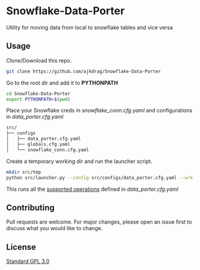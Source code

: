 # Snowflake-Data-Porter
Utility for moving data from local to snowflake tables and vice versa

## Usage
Clone/Download this repo.
```bash
git clone https://github.com/ajkdrag/Snowflake-Data-Porter
```

Go to the root dir and add it to **PYTHONPATH** 
```bash
cd Snowflake-Data-Porter
export PYTHONPATH=$(pwd)
```

Place your Snowflake creds in *snowflake_conn.cfg.yaml* and configurations in *data_porter.cfg.yaml*
```bash
src/
├── configs
│   ├── data_porter.cfg.yaml
│   ├── globals.cfg.yaml
│   └── snowflake_conn.cfg.yaml
```

Create a temporary working dir and run the launcher script.
```bash
mkdir src/tmp
python src/launcher.py --config src/configs/data_porter.cfg.yaml --wrk-dir tmp
```

This runs all the [supported operations](#supported-operations) defined in *data_porter.cfg.yaml*  

## Contributing
Pull requests are welcome. For major changes, please open an issue first to discuss what you would like to change.

## License
[Standard GPL 3.0](https://choosealicense.com/licenses/gpl-3.0/)


